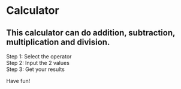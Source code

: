 # Calculator

## This calculator can do addition, subtraction, multiplication and division.

Step 1: Select the operator  
Step 2: Input the 2 values  
Step 3: Get your results

Have fun!